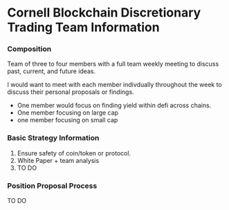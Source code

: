 # Cornell Blockchain Discretionary Trading Team Information

### Composition 
Team of three to four members with a full team weekly meeting to discuss past, current, and future ideas.

I would want to meet with each member indivdually throughout the week to discuss their personal proposals or findings. 


- One member would focus on finding yield within defi across chains. 
- One member focusing on large cap 
- one member focusing on small cap 

### Basic Strategy Information
1. Ensure safety of coin/token or protocol.
2. White Paper + team analysis
3. TO DO

### Position Proposal Process
TO DO

###
